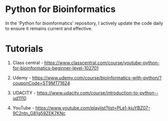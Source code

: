 
# Python for Bioinformatics

In the 'Python for bioinformatics' repository, I actively update the code daily to ensure it remains current and effective.

# Tutorials 

1) Class central - https://www.classcentral.com/course/youtube-python-for-bioinformatics-beginner-level-102701

2) Udemy - https://www.udemy.com/course/bioinformatics-with-python/?couponCode=ST9MT71624

3) UDACITY - https://www.udacity.com/course/introduction-to-python--ud1110

4) YouTube - https://www.youtube.com/playlist?list=PLe1-kjuYBZ07-9C2ntn_G81g59ZEK7KNc 







